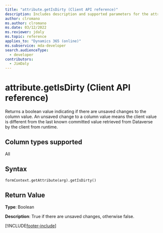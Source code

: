 ```yaml
---
title: "attribute.getIsDirty (Client API reference)"
description: Includes description and supported parameters for the attribute.getIsDirty method.
author: clromano
ms.author: clromano
ms.date: 03/12/2022
ms.reviewer: jdaly
ms.topic: reference
applies_to: "Dynamics 365 (online)"
ms.subservice: mda-developer
search.audienceType: 
  - developer
contributors:
  - JimDaly
---
```

# attribute.getIsDirty (Client API reference)

Returns a boolean value indicating if there are unsaved changes to the column value. An unsaved change to a column value means the client value is different from the last known committed value retrieved from Dataverse by the client from runtime.

## Column types supported

All

## Syntax

`formContext.getAttribute(arg).getIsDirty()`

## Return Value

**Type**: Boolean

**Description**: True if there are unsaved changes, otherwise false.

[!INCLUDE[footer-include](../../../../../includes/footer-banner.md)]
